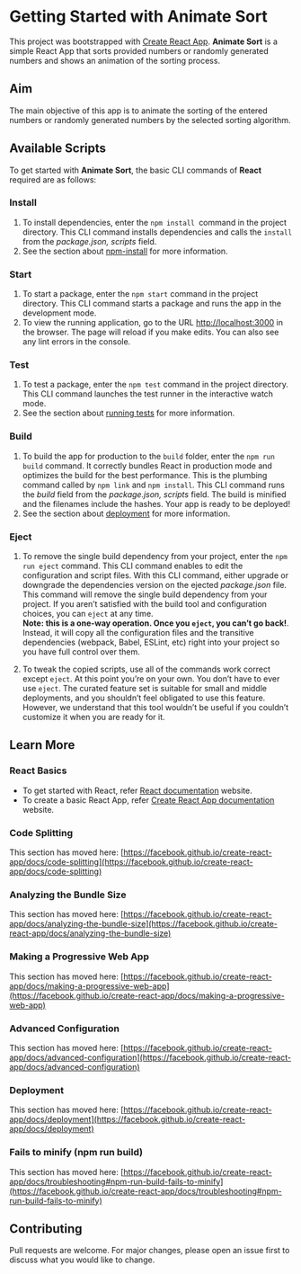 # Getting Started with Animate Sort
This project was bootstrapped with [Create React App](https://github.com/facebook/create-react-app). **Animate Sort** is a simple React App that sorts provided numbers or randomly generated numbers and shows an animation of the sorting process.

## Aim
The main objective of this app is to animate the sorting of the entered numbers or randomly generated numbers by the selected sorting algorithm.

## Available Scripts
To get started with **Animate Sort**, the basic CLI commands of **React** required are as follows:

### Install
1. To install dependencies, enter the `npm install `command in the project directory.
This CLI command installs dependencies and calls the `install` from the *package.json, scripts* field.
2. See the section about [npm-install](https://docs.npmjs.com/cli/v7/commands/npm-install) for more information.

### Start

1. To start a package, enter the ``npm start`` command in the project directory.
This CLI command starts a package and runs the app in the development mode.
2. To view the running application, go to the URL [http://localhost:3000](http://localhost:3000) in the browser.
The page will reload if you make edits. You can also see any lint errors in the console.

### Test
1. To test a package, enter the ``npm test`` command in the project directory.
This CLI command launches the test runner in the interactive watch mode.
2. See the section about [running tests](https://facebook.github.io/create-react-app/docs/running-tests) for more information.

### Build

1. To build the app for production to the `build` folder, enter the `npm run build` command.
It correctly bundles React in production mode and optimizes the build for the best performance. This is the plumbing command called by `npm link` and `npm install`. This CLI command runs the *build* field from the *package.json, scripts* field. The build is minified and the filenames include the hashes. Your app is ready to be deployed!
2. See the section about [deployment](https://facebook.github.io/create-react-app/docs/deployment) for more information.

### Eject

1. To remove the single build dependency from your project, enter the `npm run eject` command.
This CLI command enables to edit the configuration and script files. With this CLI command, either upgrade or downgrade the dependencies version on the ejected *package.json* file. This command will remove the single build dependency from your project. If you aren’t satisfied with the build tool and configuration choices, you can `eject` at any time. <br/>
**Note: this is a one-way operation. Once you `eject`, you can’t go back!**. <br/>
Instead, it will copy all the configuration files and the transitive dependencies (webpack, Babel, ESLint, etc) right into your project so you have full control over them.

2. To tweak the copied scripts, use all of the commands work correct except `eject`.
At this point you’re on your own. You don’t have to ever use `eject`. The curated feature set is suitable for small and middle deployments, and you shouldn’t feel obligated to use this feature. However, we understand that this tool wouldn’t be useful if you couldn’t customize it when you are ready for it.

## Learn More

### React Basics

- To get started with React, refer [React documentation](https://reactjs.org/) website.
- To create a basic React App, refer [Create React App documentation](https://facebook.github.io/create-react-app/docs/getting-started) website.

### Code Splitting

This section has moved here: [https://facebook.github.io/create-react-app/docs/code-splitting](https://facebook.github.io/create-react-app/docs/code-splitting)

### Analyzing the Bundle Size

This section has moved here: [https://facebook.github.io/create-react-app/docs/analyzing-the-bundle-size](https://facebook.github.io/create-react-app/docs/analyzing-the-bundle-size)

### Making a Progressive Web App

This section has moved here: [https://facebook.github.io/create-react-app/docs/making-a-progressive-web-app](https://facebook.github.io/create-react-app/docs/making-a-progressive-web-app)

### Advanced Configuration

This section has moved here: [https://facebook.github.io/create-react-app/docs/advanced-configuration](https://facebook.github.io/create-react-app/docs/advanced-configuration)

### Deployment

This section has moved here: [https://facebook.github.io/create-react-app/docs/deployment](https://facebook.github.io/create-react-app/docs/deployment)

### Fails to minify (npm run build)

This section has moved here: [https://facebook.github.io/create-react-app/docs/troubleshooting#npm-run-build-fails-to-minify](https://facebook.github.io/create-react-app/docs/troubleshooting#npm-run-build-fails-to-minify)

## Contributing

Pull requests are welcome. For major changes, please open an issue first to discuss what you would like to change.

